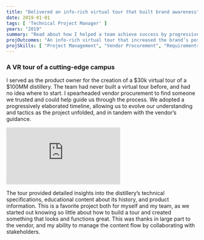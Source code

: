 ```yaml
---
title: "Delivered an info-rich virtual tour that built brand awareness"
date: 2019-01-01
tags: [ 'Technical Project Manager' ]
years: "2019"
summary: "Read about how I helped a team achieve success by progressively elaborating on an info-rich virtual tour."
projOutcomes: "An info-rich virtual tour that increased the brand’s positioning during COVID lockdowns."
projSkills: [ "Project Management", "Vendor Procurement", "Requirements Definition", "Wireframing", "Communication", "Stakeholder Management", "Task Management", "Quality Control", "Scheduling" ]
---
```


### A VR tour of a cutting-edge campus

I served as the product owner for the creation of a $30k virtual tour of a $100MM distillery. The team had never built a virtual tour before, and had no idea where to start. I spearheaded vendor procurement to find someone we trusted and could help guide us through the process. We adopted a progressively elaborated timeline, allowing us to evolve our understanding and tactics as the project unfolded, and in tandem with the vendor&rsquo;s guidance.

<iframe class="youtube-embed" src="https://www.youtube.com/embed/n3ZhI55wXx4" title="YouTube video player" frameborder="0" allow="accelerometer; autoplay; clipboard-write; encrypted-media; gyroscope; picture-in-picture; web-share" allowfullscreen></iframe>

The tour provided detailed insights into the distillery&rsquo;s technical specifications, educational content about its history, and product information. This is a favorite project both for myself and my team, as we started out knowing so little about how to build a tour and created something that looks and functions great. This was thanks in large part to the vendor, and my ability to manage the content flow by collaborating with stakeholders. 





